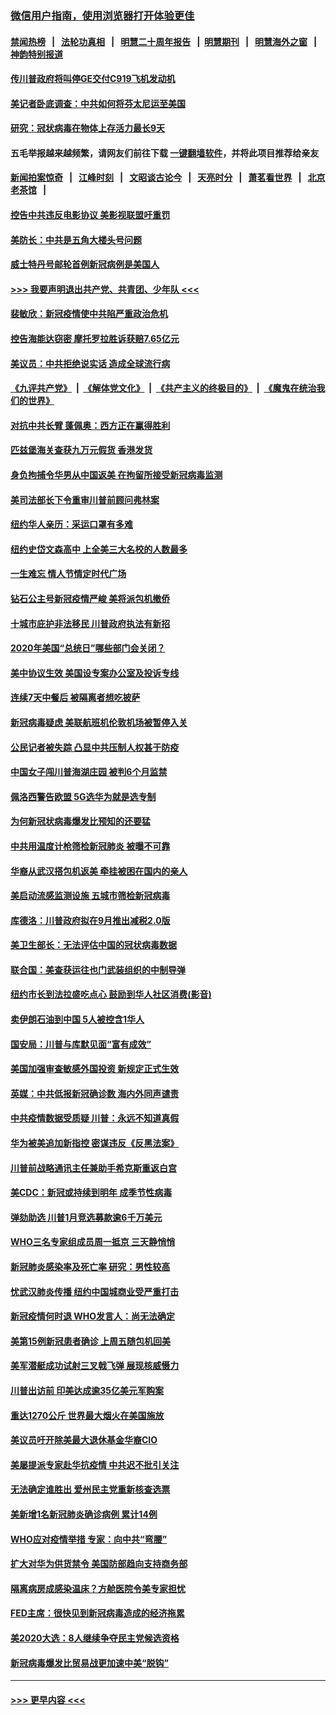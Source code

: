 ### [微信用户指南，使用浏览器打开体验更佳](https://github.com/gfw-breaker/banned-news1/blob/master/indexes/wechat-guide.md?t=0)
#### [禁闻热榜](热点新闻.md?t=0)  &nbsp;&nbsp;|&nbsp;&nbsp; [法轮功真相](https://github.com/gfw-breaker/truth/blob/master/README.md?t=0) &nbsp;&nbsp;|&nbsp;&nbsp; [明慧二十周年报告](https://github.com/gfw-breaker/mh-reports/blob/master/README.md?t=0) &nbsp;&nbsp;|&nbsp;&nbsp;[明慧期刊](https://github.com/gfw-breaker/mh-qikan) &nbsp;&nbsp;|&nbsp;&nbsp; [明慧海外之窗](https://github.com/gfw-breaker/mh-news/blob/master/README.md?t=0) &nbsp;&nbsp;|&nbsp;&nbsp; [神韵特别报道](https://github.com/gfw-breaker/mh-news/blob/master/shenyun.md?t=0)
#### [传川普政府将叫停GE交付C919飞机发动机](../pages/nsc412/n11871600.md?t=02161202) 
#### [美记者卧底调查：中共如何将芬太尼运至美国](../pages/nsc412/n11871821.md?t=02161202) 
#### [研究：冠状病毒在物体上存活力最长9天](../pages/nsc412/n11871871.md?t=02161202) 
#### 五毛举报越来越频繁，请网友们前往下载 [一键翻墙软件](https://github.com/gfw-breaker/ssr-accounts)，并将此项目推荐给亲友
#### [新闻拍案惊奇](https://github.com/gfw-breaker/banned-news1/blob/master/pages/link4.md) &nbsp;&nbsp;|&nbsp;&nbsp; [江峰时刻](https://github.com/gfw-breaker/banned-news1/blob/master/pages/link4.md) &nbsp;&nbsp;|&nbsp;&nbsp; [文昭谈古论今](https://github.com/gfw-breaker/banned-news1/blob/master/pages/link4.md) &nbsp;&nbsp;|&nbsp;&nbsp; [天亮时分](https://github.com/gfw-breaker/banned-news1/blob/master/pages/link4.md) &nbsp;&nbsp;|&nbsp;&nbsp; [萧茗看世界](https://github.com/gfw-breaker/banned-news1/blob/master/pages/link4.md) &nbsp;&nbsp;|&nbsp;&nbsp; [北京老茶馆](https://github.com/gfw-breaker/banned-news1/blob/master/pages/link4.md) &nbsp;&nbsp;|&nbsp;&nbsp; 
#### [控告中共违反电影协议 美影视联盟吁重罚](../pages/nsc412/n11871820.md?t=02161202) 
#### [美防长：中共是五角大楼头号问题](../pages/nsc412/n11871768.md?t=02161202) 
#### [威士特丹号邮轮首例新冠病例是美国人](../pages/nsc412/n11871731.md?t=02161202) 
#### [>>> 我要声明退出共产党、共青团、少年队 <<<](https://github.com/begood0513/goodnews/blob/master/quit/letter.md) 
#### [裴敏欣：新冠疫情使中共陷严重政治危机](../pages/nsc412/n11871514.md?t=02161202) 
#### [控告海能达窃密 摩托罗拉胜诉获赔7.65亿元](../pages/nsc412/n11871594.md?t=02161202) 
#### [美议员：中共拒绝说实话 造成全球流行病](../pages/nsc412/n11871582.md?t=02161202) 
#### [《九评共产党》](https://github.com/begood0513/9ping.md/blob/master/README.md) &nbsp;|&nbsp; [《解体党文化》](../../../../jtdwh.md/blob/master/README.md)  &nbsp;|&nbsp; [《共产主义的终极目的》](../../../../gczydzjmd.md/blob/master/README.md) &nbsp;|&nbsp; [《魔鬼在统治我们的世界》](../../../../mgztzwmdsj.md/blob/master/README.md) 
#### [对抗中共长臂 蓬佩奥：西方正在赢得胜利](../pages/nsc412/n11871500.md?t=02161202) 
#### [匹兹堡海关查获九万元假货 香港发货](../pages/nsc412/n11870716.md?t=02161202) 
#### [身负拘捕令华男从中国返美  在拘留所接受新冠病毒监测](../pages/nsc412/n11870710.md?t=02161202) 
#### [美司法部长下令重审川普前顾问弗林案](../pages/nsc412/n11870258.md?t=02161202) 
#### [纽约华人亲历：采运口罩有多难](../pages/nsc412/n11870531.md?t=02161202) 
#### [纽约史岱文森高中  上全美三大名校的人数最多](../pages/nsc412/n11870557.md?t=02161202) 
#### [一生难忘 情人节情定时代广场](../pages/nsc412/n11870536.md?t=02161202) 
#### [钻石公主号新冠疫情严峻 美将派包机撤侨](../pages/nsc412/n11870505.md?t=02161202) 
#### [十城市庇护非法移民 川普政府执法有新招](../pages/nsc412/n11870410.md?t=02161202) 
#### [2020年美国“总统日”哪些部门会关闭？](../pages/nsc412/n11870148.md?t=02161202) 
#### [美中协议生效 美国设专案办公室及投诉专线](../pages/nsc412/n11870266.md?t=02161202) 
#### [连续7天中餐后 被隔离者想吃披萨](../pages/nsc412/n11870243.md?t=02161202) 
#### [新冠病毒疑虑 美联航班机伦敦机场被暂停入关](../pages/nsc412/n11870015.md?t=02161202) 
#### [公民记者被失踪 凸显中共压制人权甚于防疫](../pages/nsc412/n11870042.md?t=02161202) 
#### [中国女子闯川普海湖庄园 被判6个月监禁](../pages/nsc412/n11869919.md?t=02161202) 
#### [佩洛西警告欧盟 5G选华为就是选专制](../pages/nsc412/n11869898.md?t=02161202) 
#### [为何新冠状病毒爆发比预知的还要猛](../pages/nsc412/n11869828.md?t=02161202) 
#### [中共用温度计枪筛检新冠肺炎 被曝不可靠](../pages/nsc412/n11869707.md?t=02161202) 
#### [华裔从武汉搭包机返美 牵挂被困在国内的亲人](../pages/nsc412/n11869711.md?t=02161202) 
#### [美启动流感监测设施 五城市筛检新冠病毒](../pages/nsc412/n11869689.md?t=02161202) 
#### [库德洛：川普政府拟在9月推出减税2.0版](../pages/nsc412/n11869627.md?t=02161202) 
#### [美卫生部长：无法评估中国的冠状病毒数据](../pages/nsc412/n11869301.md?t=02161202) 
#### [联合国：美查获运往也门武装组织的中制导弹](../pages/nsc412/n11868677.md?t=02161202) 
#### [纽约市长到法拉盛吃点心  鼓励到华人社区消费(影音)](../pages/nsc412/n11868197.md?t=02161202) 
#### [卖伊朗石油到中国  5人被控含1华人](../pages/nsc412/n11867988.md?t=02161202) 
#### [国安局：川普与库默见面“富有成效”](../pages/nsc412/n11867976.md?t=02161202) 
#### [美国加强审查敏感外国投资 新规定正式生效](../pages/nsc412/n11868041.md?t=02161202) 
#### [英媒：中共低报新冠确诊数 海内外同声谴责](../pages/nsc412/n11867421.md?t=02161202) 
#### [中共疫情数据受质疑 川普：永远不知道真假](../pages/nsc412/n11867195.md?t=02161202) 
#### [华为被美追加新指控 密谋违反《反黑法案》](../pages/nsc412/n11867191.md?t=02161202) 
#### [川普前战略通讯主任兼助手希克斯重返白宫](../pages/nsc412/n11867104.md?t=02161202) 
#### [美CDC：新冠或持续到明年 成季节性病毒](../pages/nsc412/n11867279.md?t=02161202) 
#### [弹劾助选 川普1月竞选募款逾6千万美元](../pages/nsc412/n11866950.md?t=02161202) 
#### [WHO三名专家组成员周一抵京 三天静悄悄](../pages/nsc412/n11866947.md?t=02161202) 
#### [新冠肺炎感染率及死亡率 研究：男性较高](../pages/nsc412/n11866956.md?t=02161202) 
#### [忧武汉肺炎传播 纽约中国城商业受严重打击](../pages/nsc412/n11866902.md?t=02161202) 
#### [新冠疫情何时退 WHO发言人：尚无法确定](../pages/nsc412/n11866864.md?t=02161202) 
#### [美第15例新冠患者确诊 上周五随包机回美](../pages/nsc412/n11866852.md?t=02161202) 
#### [美军潜艇成功试射三叉戟飞弹 展现核威慑力](../pages/nsc412/n11866046.md?t=02161202) 
#### [川普出访前 印美达成逾35亿美元军购案](../pages/nsc412/n11865444.md?t=02161202) 
#### [重达1270公斤 世界最大烟火在美国施放](../pages/nsc412/n11865198.md?t=02161202) 
#### [美议员吁开除美最大退休基金华裔CIO](../pages/nsc412/n11865230.md?t=02161202) 
#### [美屡提派专家赴华抗疫情 中共迟不批引关注](../pages/nsc412/n11864719.md?t=02161202) 
#### [无法确定谁胜出 爱州民主党重新核查选票](../pages/nsc412/n11864830.md?t=02161202) 
#### [美新增1名新冠肺炎确诊病例 累计14例](../pages/nsc412/n11864893.md?t=02161202) 
#### [WHO应对疫情举措 专家：向中共“弯腰”](../pages/nsc412/n11864727.md?t=02161202) 
#### [扩大对华为供货禁令 美国防部趋向支持商务部](../pages/nsc412/n11864773.md?t=02161202) 
#### [隔离病房成感染温床？方舱医院令美专家担忧](../pages/nsc412/n11864575.md?t=02161202) 
#### [FED主席：很快见到新冠病毒造成的经济拖累](../pages/nsc412/n11864507.md?t=02161202) 
#### [美2020大选：8人继续争夺民主党候选资格](../pages/nsc412/n11864327.md?t=02161202) 
#### [新冠病毒爆发比贸易战更加速中美“脱钩”](../pages/nsc412/n11864470.md?t=02161202) 

----
#### [ >>> 更早内容 <<< ](../indexes/nsc412-earlier.md)
